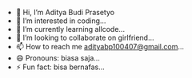 - 👋 Hi, I’m Aditya Budi Prasetyo
- 👀 I’m interested in coding...
- 🌱 I’m currently learning allcode...
- 💞️ I’m looking to collaborate on girlfriend...
- 📫 How to reach me adityabp100407@gmail.com...
- 😄 Pronouns: biasa saja...
- ⚡ Fun fact: bisa bernafas...

<!---
mas-aditt/mas-aditt is a ✨ special ✨ repository because its `README.md` (this file) appears on your GitHub profile.
You can click the Preview link to take a look at your changes.
--->
